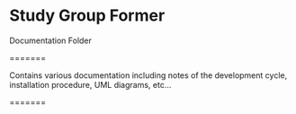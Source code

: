 Study Group Former
=======

Documentation Folder

=======

Contains various documentation including notes of the development cycle, installation procedure, UML diagrams, etc...

=======